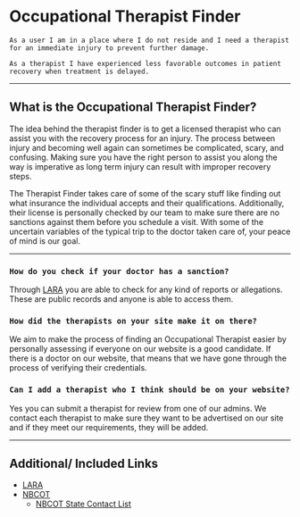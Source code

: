# Occupational Therapist Finder

```
As a user I am in a place where I do not reside and I need a therapist for an immediate injury to prevent further damage.
```

```
As a therapist I have experienced less favorable outcomes in patient recovery when treatment is delayed.
```

***

## What is the Occupational Therapist Finder?

The idea behind the therapist finder is to get a licensed therapist who can assist you with the recovery process for an injury. The process between injury and becoming well again can sometimes be complicated, scary, and confusing. Making sure you have the right person to assist you along the way is imperative as long term injury can result with improper recovery steps.

The Therapist Finder takes care of some of the scary stuff like finding out what insurance the individual accepts and their qualifications. Additionally, their license is personally checked by our team to make sure there are no sanctions against them before you schedule a visit. With some of the uncertain variables of the typical trip to the doctor taken care of, your peace of mind is our goal.

***

### `How do you check if your doctor has a sanction?`

Through [LARA](https://www.michigan.gov/lara/) you are able to check for any kind of reports or allegations. These are public records and anyone is able to access them. 

### `How did the therapists on your site make it on there?`

We aim to make the process of finding an Occupational Therapist easier by personally assessing if everyone on our website is a good candidate. If there is a doctor on our website, that means that we have gone through the process of verifying their credentials.

### `Can I add a therapist who I think should be on your website?`

Yes you can submit a therapist for review from one of our admins. We contact each therapist to make sure they want to be advertised on our site and if they meet our requirements, they will be added.

***

## Additional/ Included Links

* [LARA](https://www.michigan.gov/lara/)
* [NBCOT](https://www.nbcot.org/Public/Home)
    * [NBCOT State Contact List](https://www.nbcot.org/-/media/NBCOT/PDFs/State_Contact_List.ashx)
    